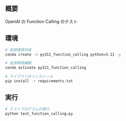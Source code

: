 ## 概要

OpenAI の Function Calling のテスト

## 環境

```bash
# 仮想環境作成
conda create -n py311_function_calling python=3.11 -y

# 仮想環境構築
conda activate py311_function_calling

# ライブラリのインストール
pip install -r requirements.txt
```

## 実行

```bash
# テストプログラムの実行
python test_function_calling.py
```
